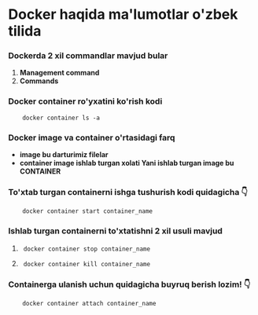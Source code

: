 # Docker haqida ma'lumotlar o'zbek tilida

### Dockerda 2 xil commandlar mavjud bular

1. __Management command__
2. __Commands__

### Docker container ro'yxatini ko'rish kodi

        docker container ls -a

### Docker image va container o'rtasidagi farq

* __image bu darturimiz filelar__
* __container image ishlab turgan xolati Yani ishlab turgan image bu CONTAINER__

### To'xtab turgan containerni ishga tushurish kodi quidagicha 👇

        docker container start container_name

### Ishlab turgan containerni to'xtatishni 2 xil usuli mavjud

1.      docker container stop container_name
2.      docker container kill container_name 

### Containerga ulanish uchun quidagicha buyruq berish lozim! 👇

        docker container attach container_name

